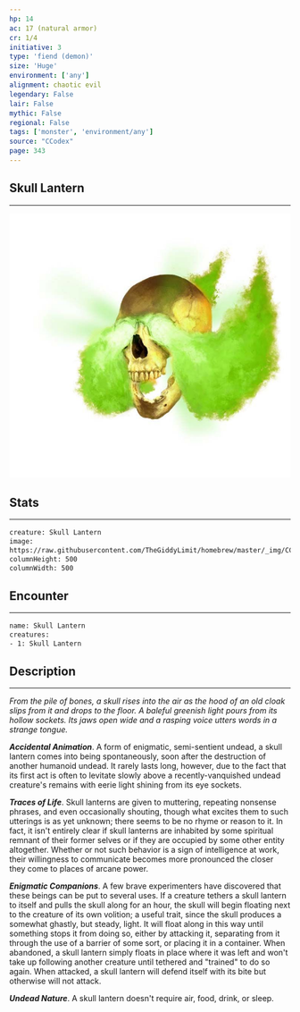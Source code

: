 ```yaml
---
hp: 14
ac: 17 (natural armor)
cr: 1/4
initiative: 3
type: 'fiend (demon)'    
size: 'Huge'
environment: ['any']
alignment: chaotic evil
legendary: False
lair: False
mythic: False
regional: False
tags: ['monster', 'environment/any']
source: "CCodex"
page: 343
---
```


## Skull Lantern
---

![|600](https://raw.githubusercontent.com/TheGiddyLimit/homebrew/master/_img/CCodex/Skulllantern.jpg)

## Stats
---

```statblock
creature: Skull Lantern
image: https://raw.githubusercontent.com/TheGiddyLimit/homebrew/master/_img/CCodex/skulllantern_token.png
columnHeight: 500
columnWidth: 500
```

## Encounter
---

```encounter-table
name: Skull Lantern
creatures:
- 1: Skull Lantern
```

## Description
---
_From the pile of bones, a skull rises into the air as the hood of an old cloak slips from it and drops to the floor. A baleful greenish light pours from its hollow sockets. Its jaws open wide and a rasping voice utters words in a strange tongue._

**_Accidental Animation_**. A form of enigmatic, semi-sentient undead, a skull lantern comes into being spontaneously, soon after the destruction of another humanoid undead. It rarely lasts long, however, due to the fact that its first act is often to levitate slowly above a recently-vanquished undead creature's remains with eerie light shining from its eye sockets.

**_Traces of Life_**. Skull lanterns are given to muttering, repeating nonsense phrases, and even occasionally shouting, though what excites them to such utterings is as yet unknown; there seems to be no rhyme or reason to it. In fact, it isn't entirely clear if skull lanterns are inhabited by some spiritual remnant of their former selves or if they are occupied by some other entity altogether. Whether or not such behavior is a sign of intelligence at work, their willingness to communicate becomes more pronounced the closer they come to places of arcane power.

**_Enigmatic Companions_**.  A few brave experimenters have discovered that these beings can be put to several uses. If a creature tethers a skull lantern to itself and pulls the skull along for an hour, the skull will begin floating next to the creature of its own volition; a useful trait, since the skull produces a somewhat ghastly, but steady, light. It will float along in this way until something stops it from doing so, either by attacking it, separating from it through the use of a barrier of some sort, or placing it in a container. When abandoned, a skull lantern simply floats in place where it was left and won't take up following another creature until tethered and "trained" to do so again. When attacked, a skull lantern will defend itself with its bite but otherwise will not attack.

**_Undead Nature_**. A skull lantern doesn't require air, food, drink, or sleep.






